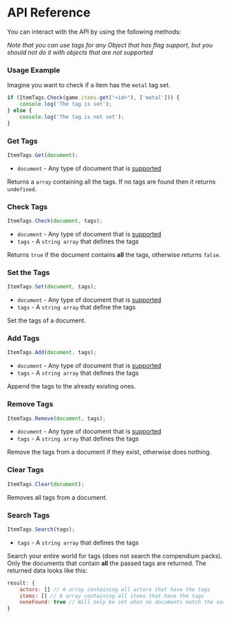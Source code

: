# API Reference
You can interact with the API by using the following methods:

_Note that you can use tags for any Object that has flag support, but you should not do it with objects that are not supported_

### Usage Example
Imagine you want to check if a item has the `metal` tag set.
```js
if (ItemTags.Check(game.items.get("<id>"), ['metal'])) {
    console.log('The tag is set');
} else {
    console.log('The tag is not set');
}
```

### Get Tags
```js
ItemTags.Get(document);
```
- `document` - Any type of document that is [supported]()

Returns a `array` containing all the tags. If no tags are found then it returns `undefined`.

### Check Tags
```js
ItemTags.Check(document, tags);
```
- `document` - Any type of document that is [supported]()
- `tags` - A `string array` that defines the tags

Returns `true` if the document contains **all** the tags, otherwise returns `false`.

### Set the Tags
```js
ItemTags.Set(document, tags);
```
- `document` - Any type of document that is [supported]()
- `tags` - A `string array` that define the tags

Set the tags of a document.

### Add Tags
```js
ItemTags.Add(document, tags);
```
- `document` - Any type of document that is [supported]()
- `tags` - A `string array` that defines the tags

Append the tags to the already existing ones.

### Remove Tags
```js
ItemTags.Remove(document, tags);
```
- `document` - Any type of document that is [supported]()
- `tags` - A `string array` that defines the tags

Remove the tags from a document if they exist, otherwise does nothing.

### Clear Tags
```js
ItemTags.Clear(document);
```
Removes all tags from a document.

### Search Tags
```js
ItemTags.Search(tags);
```
- `tags` - A `string array` that defines the tags

Search your entire world for tags (does not search the compendium packs). Only the documents that contain **all** the passed tags are returned. The returned data looks like this:
```js
result: {
    actors: [] // A array containing all actors that have the tags
    items: [] // A array containing all items that have the tags
    noneFound: true // Will only be set when no documents match the search
}
```
